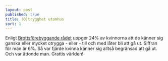 ```yaml
---
layout: post
published: true
title: (O)trygghet utomhus
sort: 1
---
```




Enligt [Brottsförebyggande rådet](http://www.bra.se/download/18.47fa372d1520dfb2fc51c5e2/1452520810398/2016_1_NTU_2015.pdf "Nationella Trygghetsundersökningen 2015") uppger 24% av kvinnorna att de känner sig ganska eller mycket otrygga - eller - till och med låter bli att gå ut. Siffran för män är 6%. Så var fjärde kvinna känner sig alltså begränsad att gå ut. Och var åttonde man. Grattis världen!
